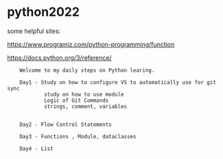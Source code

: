 # python2022

some helpful sites:

https://www.programiz.com/python-programming/function

https://docs.python.org/3/reference/

        Welcome to my daily steps on Python learing.

        Day1 - Study on how to configure VS to automatically use for git sync
                study on how to use module
                Logic of Git Commands
                strings, comment, variables
        

        Day2 - Flow Control Statements

        Day3 - Functions , Module, dataclasses

        Day4 - List


